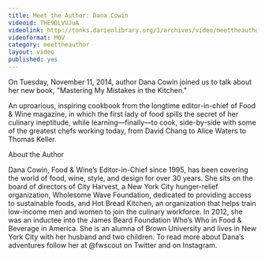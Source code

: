 ```yaml
---
title: Meet the Author: Dana Cowin
videoid: THE9DLVUJuA
videolink: http://tonks.darienlibrary.org/1/archives/video/meettheauthor/20141111_dana_cowin.mov
videoformat: MOV
category: meettheauthor
layout: video
published: yes
---
```


On Tuesday, November 11, 2014, author Dana Cowin joined us to talk about her new book, "Mastering My Mistakes in the Kitchen." 

An uproarious, inspiring cookbook from the longtime editor-in-chief of Food & Wine magazine, in which the first lady of food spills the secret of her culinary ineptitude, while learning—finally—to cook, side-by-side with some of the greatest chefs working today, from David Chang to Alice Waters to Thomas Keller.

About the Author

Dana Cowin, Food & Wine’s Editor-in-Chief since 1995, has been covering the world of food, wine, style, and design for over 30 years. She sits on the board of directors of City Harvest, a New York City hunger-relief organization, Wholesome Wave Foundation, dedicated to providing access to sustainable foods, and Hot Bread Kitchen, an organization that helps train low-income men and women to join the culinary workforce. In 2012, she was an inductee into the James Beard Foundation Who’s Who in Food & Beverage in America. She is an alumna of Brown University and lives in New York City with her husband and two children. To read more about Dana’s adventures follow her at @fwscout on Twitter and on Instagram.